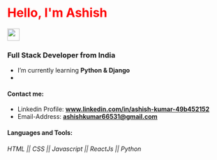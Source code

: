 <h1 align="left"><span style="color:red">Hello, I'm Ashish</span></h1>
<img src="https://media.giphy.com/media/hvRJCLFzcasrR4ia7z/giphy.gif" width="28">
<h3 align="left">Full Stack Developer from India</h3>

-  I’m currently learning **Python & Django**
- 
#### Contact me: 
- Linkedin Profile: **www.linkedin.com/in/ashish-kumar-49b452152**
- Email-Address: **ashishkumar66531@gmail.com**




#### Languages and Tools: 
###### HTML || CSS || Javascript || ReactJs || Python 


